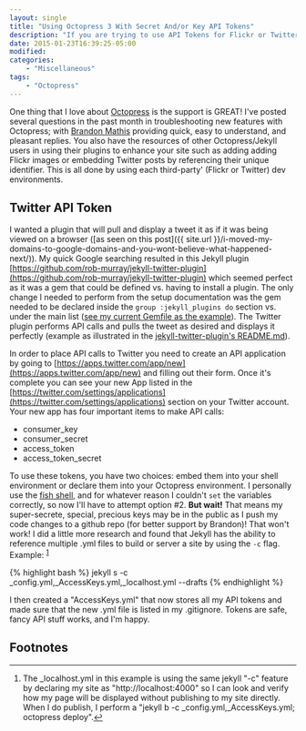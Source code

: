 ```yaml
---
layout: single
title: "Using Octopress 3 With Secret And/or Key API Tokens"
description: "If you are trying to use API Tokens for Flickr or Twitter, here is smart option"
date: 2015-01-23T16:39:25-05:00
modified:
categories:
    - "Miscellaneous"
tags:
    - "Octopress"
---
```

One thing that I love about [Octopress][octopress] is the support is GREAT!  I've posted several questions in the past month in troubleshooting new features with Octopress; with [Brandon Mathis][imathis] providing quick, easy to understand, and pleasant replies.  You also have the resources of other Octopress/Jekyll users in using their plugins to enhance your site such as adding adding Flickr images or embedding Twitter posts by referencing their unique identifier.  This is all done by using each third-party' (Flickr or Twitter) dev environments.

## Twitter API Token
I wanted a plugin that will pull and display a tweet it as if it was being viewed on a browser ([as seen on this post]({{ site.url }}/i-moved-my-domains-to-google-domains-and-you-wont-believe-what-happened-next/)).  My quick Google searching resulted in this Jekyll plugin [https://github.com/rob-murray/jekyll-twitter-plugin](https://github.com/rob-murray/jekyll-twitter-plugin) which seemed perfect as it was a gem that could be defined vs. having to install a plugin.  The only change I needed to perform from the setup documentation was the gem needed to be declared inside the ```group :jekyll_plugins do``` section vs. under the main list ([see my current Gemfile as the example][gemfile]).  The Twitter plugin performs API calls and pulls the tweet as desired and displays it perfectly (example as illustrated in the [jekyll-twitter-plugin's README.md][readme]).

In order to place API calls to Twitter you need to create an API application by going to [https://apps.twitter.com/app/new](https://apps.twitter.com/app/new) and filling out their form. Once it's complete you can see your new App listed in the [https://twitter.com/settings/applications](https://twitter.com/settings/applications) section on your Twitter account.  Your new app has four important items to make API calls:

-	consumer_key
-	consumer_secret
-	access_token
-	access_token_secret

To use these tokens, you have two choices: embed them into your shell environment or declare them into your Octopress environment.  I personally use the [fish shell][fish], and for whatever reason I couldn't ```set``` the variables correctly, so now I'll have to attempt option #2.  **But wait!**  That means my super-secrete, special, precious keys may be in the public as I push my code changes to a github repo (for better support by Brandon)!  That won't work!  I did a little more research and found that Jekyll has the ability to reference multiple .yml files to build or server a site by using the ```-c``` flag.  Example: <sup id="fnr1-2015-01-23">[1]</sup>

{% highlight bash %}
jekyll s -c _config.yml,_AccessKeys.yml,_localhost.yml --drafts
{% endhighlight %}

I then created a "AccessKeys.yml" that now stores all my API tokens and made sure that the new .yml file is listed in my .gitignore.  Tokens are safe, fancy API stuff works, and I'm happy. 

## Footnotes

<div class="footnotes">
<hr />
<ol>
<li id="fn1-2015-01-23"><p>The _localhost.yml in this example is using the same jekyll "-c" feature by declaring my site as "http://localhost:4000" so I can look and verify how my page will be displayed without publishing to my site directly.  When I do publish, I perform a "jekyll b -c _config.yml,_AccessKeys.yml; octopress deploy".<a href="#fnr1-2015-01-23"  class="footnoteBackLink"  title="Jump back to footnote 1 in the text.">&#8617;</a></p></li>
</ol>
</div>


[octopress]: http://octopress.org 
[imathis]: https://github.com/imathis 
[gemfile]: https://github.com/justinrummel/jr.com-hpstr/blob/master/Gemfile 
[readme]: https://github.com/rob-murray/jekyll-twitter-plugin/blob/master/README.md 
[fish]: http://fishshell.com 
[1]: #fn1-2015-01-23
